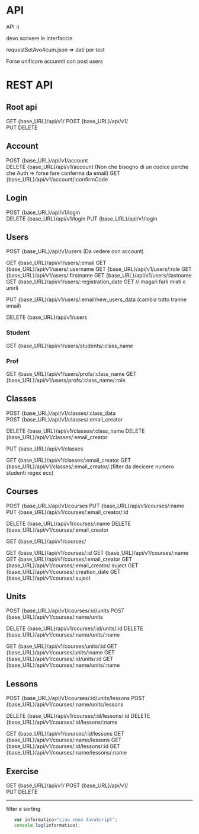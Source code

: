 # API
API :)

devo scrivere le interfaccie

requestSetAvo4cum.json => dati per test


Forse unificare accunnti con post users

# REST API

## Root api
GET     {base_URL}/api/v1/
POST    {base_URL}/api/v1/  
PUT 
DELETE

## Account

POST    {base_URL}/api/v1/account  
DELETE  {base_URL}/api/v1/account  (Non che bisogno di un codice perche che Auth  => forse fare conferma da email)
GET     {base_URL}/api/v1/account/:confirmCode

## Login

POST    {base_URL}/api/v1/login  
DELETE  {base_URL}/api/v1/login
PUT     {base_URL}/api/v1/login 

## Users
POST    {base_URL}/api/v1/users     (Da vedere con account)

GET     {base_URL}/api/v1/users/:email
GET     {base_URL}/api/v1/users/:username
GET     {base_URL}/api/v1/users/:role
GET     {base_URL}/api/v1/users/:firstname
GET     {base_URL}/api/v1/users/:lastname
GET     {base_URL}/api/v1/users/:registration_date
GET     // magari farli misti o unirli

PUT     {base_URL}/api/v1/users/:email/new_users_data (cambia tutto tranne email)

DELETE  {base_URL}/api/v1/users

### Student
GET     {base_URL}/api/v1/users/students/:class_name

### Prof
GET     {base_URL}/api/v1/users/profs/:class_name
GET     {base_URL}/api/v1/users/profs/:class_name/:role

## Classes

POST    {base_URL}/api/v1/classes/:class_data  
POST    {base_URL}/api/v1/classes/:email_creator 

DELETE  {base_URL}/api/v1/classes/:class_name 
DELETE  {base_URL}/api/v1/classes/:email_creator  

PUT     {base_URL}/api/v1/classes

GET  {base_URL}/api/v1/classes/:email_creator
GET  {base_URL}/api/v1/classes/:email_creator/:(filter da decicere numero studenti regex ecc)

## Courses

POST    {base_URL}/api/v1/courses
PUT     {base_URL}/api/v1/courses/:name
PUT     {base_URL}/api/v1/courses/:email_creator/:id

DELETE  {base_URL}/api/v1/courses/:name
DELETE  {base_URL}/api/v1/courses/:email_creator 

GET     {base_URL}/api/v1/courses/

GET     {base_URL}/api/v1/courses/:id
GET     {base_URL}/api/v1/courses/:name
GET     {base_URL}/api/v1/courses/:email_creator
GET     {base_URL}/api/v1/courses/:email_creator/:suject
GET     {base_URL}/api/v1/courses/:creation_date
GET     {base_URL}/api/v1/courses/:suject

## Units

POST    {base_URL}/api/v1/courses/:id/units
POST    {base_URL}/api/v1/courses/:name/units

DELETE  {base_URL}/api/v1/courses/:id/units/:id 
DELETE  {base_URL}/api/v1/courses/:name/units/:name


GET  {base_URL}/api/v1/courses/units/:id
GET  {base_URL}/api/v1/courses/units/:name
GET  {base_URL}/api/v1/courses/:id/units/:id 
GET  {base_URL}/api/v1/courses/:name/units/:name

## Lessons

POST    {base_URL}/api/v1/courses/:id/units/lessons
POST    {base_URL}/api/v1/courses/:name/units/lessons

DELETE  {base_URL}/api/v1/courses/:id/lessons/:id
DELETE  {base_URL}/api/v1/courses/:id/lessons/:name


GET  {base_URL}/api/v1/courses/:id/lessons
GET  {base_URL}/api/v1/courses/:name/lessons
GET  {base_URL}/api/v1/courses/:id/lessons/:id 
GET  {base_URL}/api/v1/courses/:name/lessons/:name

## Exercise

GET     {base_URL}/api/v1/
POST    {base_URL}/api/v1/  
PUT 
DELETE

----------------
filter e sorting    

```javascript
   var informatico="ciao sono JavaScript";
   console.log(informatico);
```
